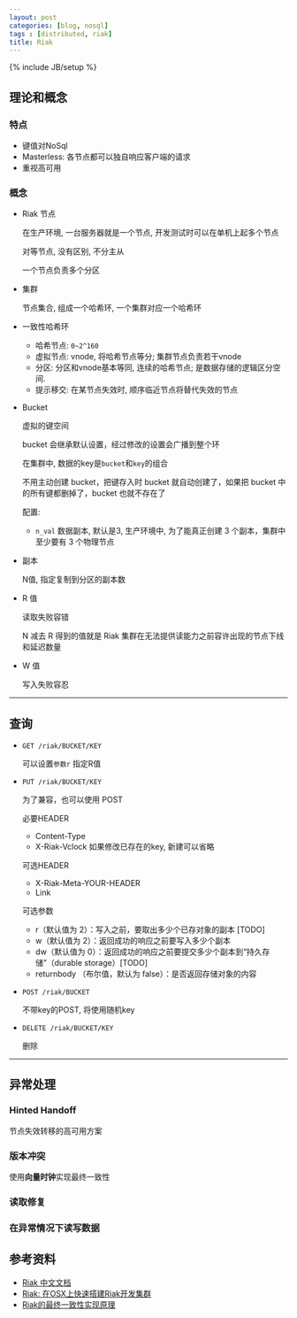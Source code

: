 ```yaml
---
layout: post
categories: [blog, nosql]
tags : [distributed, riak]
title: Riak
---
```

{% include JB/setup %}

## 理论和概念


### 特点

* 键值对NoSql
* Masterless: 各节点都可以独自响应客户端的请求
* 重视高可用

### 概念

* Riak 节点

  在生产环境, 一台服务器就是一个节点, 开发测试时可以在单机上起多个节点

  对等节点, 没有区别, 不分主从

  一个节点负责多个分区

* 集群

  节点集合, 组成一个哈希环, 一个集群对应一个哈希环

* 一致性哈希环

  * 哈希节点: `0~2^160`
  * 虚拟节点: vnode, 将哈希节点等分; 集群节点负责若干vnode
  * 分区: 分区和vnode基本等同, 连续的哈希节点; 是数据存储的逻辑区分空间.
  * 提示移交: 在某节点失效时, 顺序临近节点将替代失效的节点

* Bucket

  虚拟的键空间

  bucket 会继承默认设置，经过修改的设置会广播到整个环

  在集群中, 数据的key是`bucket`和`key`的组合

  不用主动创建 bucket，把键存入时 bucket 就自动创建了，如果把 bucket 中的所有键都删掉了，bucket 也就不存在了

  配置:

  * `n_val` 数据副本, 默认是3, 生产环境中, 为了能真正创建 3 个副本，集群中至少要有 3 个物理节点

* 副本

  N值, 指定复制到分区的副本数

* R 值

  读取失败容错

  N 减去 R 得到的值就是 Riak 集群在无法提供读能力之前容许出现的节点下线和延迟数量

* W 值

  写入失败容忍

---

## 查询

* `GET /riak/BUCKET/KEY`

  可以设置`参数r` 指定R值

* `PUT /riak/BUCKET/KEY`

  为了兼容，也可以使用 POST

  必要HEADER

  * Content-Type
  * X-Riak-Vclock 如果修改已存在的key, 新建可以省略

  可选HEADER

  * X-Riak-Meta-YOUR-HEADER
  * Link

  可选参数

  * r（默认值为 2）：写入之前，要取出多少个已存对象的副本 [TODO]
  * w（默认值为 2）：返回成功的响应之前要写入多少个副本
  * dw（默认值为 0）：返回成功的响应之前要提交多少个副本到“持久存储”（durable storage）[TODO]
  * returnbody （布尔值，默认为 false）：是否返回存储对象的内容

* `POST /riak/BUCKET`

  不带key的POST, 将使用随机key

* `DELETE /riak/BUCKET/KEY` 

  删除


---

## 异常处理

### Hinted Handoff

节点失效转移的高可用方案

### 版本冲突

使用**向量时钟**实现最终一致性

### 读取修复

### 在异常情况下读写数据

## 参考资料

* [Riak 中文文档](http://riak.com.cn/riak/latest/)
* [Riak: 在OSX上快速搭建Riak开发集群](https://segmentfault.com/a/1190000004885118)
* [Riak的最终一致性实现原理](http://www.searchdatabase.com.cn/showcontent_49785.htm)
